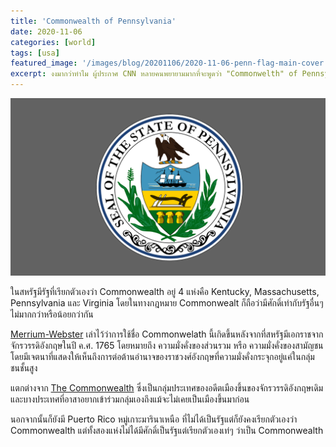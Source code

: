 ```yaml
---
title: 'Commonwealth of Pennsylvania'
date: 2020-11-06
categories: [world]
tags: [usa]
featured_image: '/images/blog/20201106/2020-11-06-penn-flag-main-cover.png'
excerpt: งงมากว่าทำไม ผู้ประกาศ CNN หลายคนพยายามมากที่จะพูดว่า "Commonwelth" of Pennsylvania แทนที่จะเป็น "The State" of Pennsylvania
---
```


![](/images/blog/20201106/2020-11-06-penn-flag-content-image.png)

ในสหรัฐมีรัฐที่เรียกตัวเองว่า Commonwealth อยู่ 4 แห่งคือ Kentucky, Massachusetts, Pennsylvania และ Virginia โดยในทางกฎหมาย Commonwealt ก็ถือว่ามีศักดิ์เท่ากับรัฐอื่นๆ ไม่มากกว่าหรือน้อยกว่ากัน

[Merrium-Webster](https://www.merriam-webster.com/words-at-play/whats-the-difference-between-a-commonwealth-and-a-state) เล่าไว้ว่าการใช้ชื่อ Commonwelath นี้เกิดขึ้นหลังจากที่สหรัฐมีเอกราชจากจักรวรรดิอังกฤษในปี ค.ศ. 1765 โดยหมายถึง ความมั่งคั่งของส่วนรวม หรือ ความมั่งคั่งของสามัญชน โดยมีเจตนาที่แสดงให้เห็นถึงการต่อต้านอำนาจของราชวงศ์อังกฤษที่ความมั่งคั่งกระจุกอยู่แค่ในกลุ่มชนชั้นสูง

แตกต่างจาก [The Commonwealth](https://thecommonwealth.org/) ซึ่งเป็นกลุ่มประเทศของอดีตเมืองขึ้นของจักรวรรดิอังกฤษเดิม และบางประเทศที่อาสาอยากเข้าร่วมกลุ่มเองถึงแม้จะไม่เคยเป็นเมืองขึ้นมาก่อน

นอกจากนั้นก็ยังมี Puerto Rico หมู่เกาะมารินาเหนือ ที่ไม่ได้เป็นรัฐแต่ก็ยังคงเรียกตัวเองว่า Commonwealth แต่ทั้งสองแห่งไม่ได้มีศักดิ์เป็นรัฐแต่เรียกตัวเองเท่ๆ ว่าเป็น Commonwealth